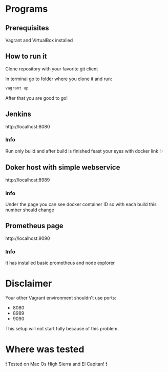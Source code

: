 # Programs

## Prerequisites 
Vagrant and VirtualBox installed

## How to run it
Clone repository with your favorite git client

In terminal go to folder where you clone it and run: 
```bash
vagrant up
```

After that you are good to go!

## Jenkins
http://localhost:8080

### Info
Run only build and after build is finished feast your eyes with docker link :sparkles:

## Doker host with simple webservice
http://localhost:8989

### Info
Under the page you can see docker container ID so with each build this number should change

## Prometheus page
http://localhost:9090

### Info
  It has installed basic prometheus and node explorer
    
# Disclaimer
Your other Vagrant environment shouldn't use ports:
 - 8080
 - 8989
 - 9090
 
This setup will not start fully because of this problem.

# Where was tested
:heavy_exclamation_mark: Tested on Mac Os High Sierra and El Capitan!  :heavy_exclamation_mark:
